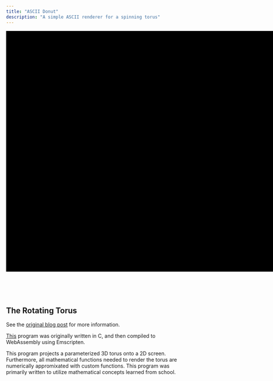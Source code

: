 ```yaml
---
title: "ASCII Donut"
description: "A simple ASCII renderer for a spinning torus"
---
```


<div id="console"></div>

<br><br><br>

## The Rotating Torus 
See the [original blog post](/rotating-torus) for more information.

[This](https://github.com/nicbk/donut-html) program was originally written in C,
and then compiled to WebAssembly using Emscripten.

This program projects a parameterized 3D torus onto a 2D screen.
Furthermore, all mathematical functions needed to render the torus are numerically appromixated
with custom functions.
This program was primarily written to utilize mathematical concepts learned from school.

<script type="text/javascript">
var Module = {
preRun: [],
postRun: [],
print: (function() {
  var element = document.getElementById('console');
  if (element) element.innerHTML = ''; // clear browser cache
  return function(text) {
    //if (arguments.length > 1) text = Array.prototype.slice.call(arguments).join(' ');
    // These replacements are necessary if you render to raw HTML
    text = text.replace(/&/g, "&amp;");
    text = text.replace(/</g, "&lt;");
    text = text.replace(/>/g, "&gt;");
    text = text.replace('\n', '<br>', 'g');
    text = text.replace(/\s/g, '&nbsp;');
    if (element) {
      if (text.includes("reset")) {
        element.innerHTML = "";
      } else
        {
            element.innerHTML += text;
            element.innerHTML += "<br>";
        }
      //element.scrollTop = element.scrollHeight; // focus on bottom
    }
  };
})(),
printErr: function(text) {
  if (arguments.length > 1) text = Array.prototype.slice.call(arguments).join(' ');
  console.error(text);
},
canvas: (function() {
})(),
setStatus: function(text) {
  if (!Module.setStatus.last) Module.setStatus.last = { time: Date.now(), text: '' };
  if (text === Module.setStatus.last.text) return;
  var m = text.match(/([^(]+)\((\d+(\.\d+)?)\/(\d+)\)/);
  var now = Date.now();
  if (m && now - Module.setStatus.last.time < 30) return; // if this is a progress update, skip it if too soon
  Module.setStatus.last.time = now;
  Module.setStatus.last.text = text;
},
totalDependencies: 0,
monitorRunDependencies: function(left) {
  this.totalDependencies = Math.max(this.totalDependencies, left);
  Module.setStatus(left ? 'Preparing... (' + (this.totalDependencies-left) + '/' + this.totalDependencies + ')' : 'All downloads complete.');
}
};
Module.setStatus('Downloading...');
window.onerror = function(event) {
// TODO: do not warn on ok events like simulating an infinite loop or exitStatus
Module.setStatus('Exception thrown, see JavaScript console');
Module.setStatus = function(text) {
  if (text) Module.printErr('[post-exception status] ' + text);
};
};
</script>

<script async type="text/javascript" src="donut.js"></script>

<style>
#console {
    white-space: nowrap;
    width: 55em;
    height: 47em;
    margin: auto;
    margin-top: 3%;
    margin-bottom: 1%;
    display: block;
    background-color: black;
    color: white;
    font-family: 'Lucida Console', Monaco, monospace;
    outline: none;
}
</style>
